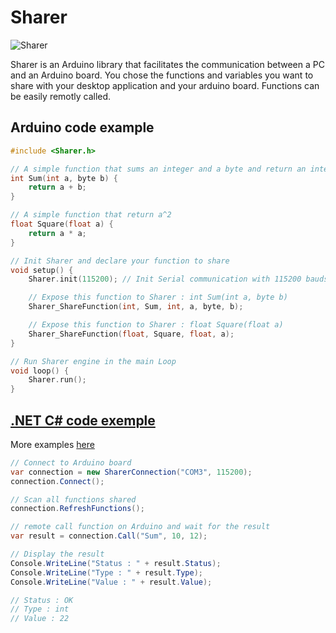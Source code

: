 # Sharer

![Sharer](https://raw.githubusercontent.com/Rufus31415/Sharer.NET/master/Sharer.png)

Sharer is an Arduino library that facilitates the communication between a PC and an Arduino board.
You chose the functions and variables you want to share with your desktop application and your arduino board. Functions can be easily remotly called.

## Arduino code example

``` C++
#include <Sharer.h>

// A simple function that sums an integer and a byte and return an integer
int Sum(int a, byte b) {
	return a + b;
}

// A simple function that return a^2
float Square(float a) {
	return a * a;
}

// Init Sharer and declare your function to share
void setup() {
	Sharer.init(115200); // Init Serial communication with 115200 bauds

	// Expose this function to Sharer : int Sum(int a, byte b) 
	Sharer_ShareFunction(int, Sum, int, a, byte, b);

	// Expose this function to Sharer : float Square(float a)
	Sharer_ShareFunction(float, Square, float, a);
}

// Run Sharer engine in the main Loop
void loop() {
	Sharer.run();
}
```


## [.NET C# code exemple](https://github.com/Rufus31415/Sharer.NET)



More examples [here](https://github.com/Rufus31415/Sharer.NET)
``` C#
// Connect to Arduino board
var connection = new SharerConnection("COM3", 115200);
connection.Connect();

// Scan all functions shared
connection.RefreshFunctions();

// remote call function on Arduino and wait for the result
var result = connection.Call("Sum", 10, 12);

// Display the result
Console.WriteLine("Status : " + result.Status);
Console.WriteLine("Type : " + result.Type);
Console.WriteLine("Value : " + result.Value);

// Status : OK
// Type : int
// Value : 22
```

